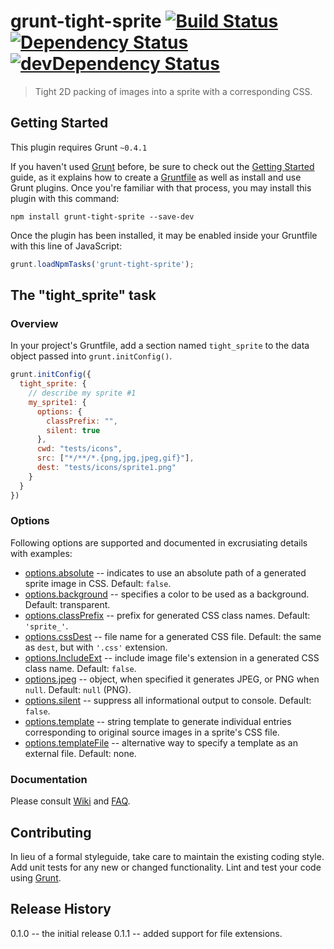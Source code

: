 # grunt-tight-sprite  [![Build Status](https://secure.travis-ci.org/uhop/grunt-tight-sprite.png?branch=master)](http://travis-ci.org/uhop/grunt-tight-sprite) [![Dependency Status](https://david-dm.org/uhop/grunt-tight-sprite.png)](https://david-dm.org/uhop/grunt-tight-sprite) [![devDependency Status](https://david-dm.org/uhop/grunt-tight-sprite/dev-status.png)](https://david-dm.org/uhop/grunt-tight-sprite#info=devDependencies)

> Tight 2D packing of images into a sprite with a corresponding CSS.

## Getting Started

This plugin requires Grunt `~0.4.1`

If you haven't used [Grunt](http://gruntjs.com/) before, be sure to check out the [Getting Started](http://gruntjs.com/getting-started) guide, as it explains how to create a [Gruntfile](http://gruntjs.com/sample-gruntfile) as well as install and use Grunt plugins. Once you're familiar with that process, you may install this plugin with this command:

```shell
npm install grunt-tight-sprite --save-dev
```

Once the plugin has been installed, it may be enabled inside your Gruntfile with this line of JavaScript:

```js
grunt.loadNpmTasks('grunt-tight-sprite');
```

## The "tight_sprite" task

### Overview

In your project's Gruntfile, add a section named `tight_sprite` to the data object passed into `grunt.initConfig()`.

```js
grunt.initConfig({
  tight_sprite: {
    // describe my sprite #1
    my_sprite1: {
      options: {
        classPrefix: "",
        silent: true
      },
      cwd: "tests/icons",
      src: ["*/**/*.{png,jpg,jpeg,gif}"],
      dest: "tests/icons/sprite1.png"
    }
  }
})
```

### Options

Following options are supported and documented in excrusiating details with examples:

- [options.absolute](https://github.com/uhop/grunt-tight-sprite/wiki/options.absolute) --
  indicates to use an absolute path of a generated sprite image in CSS. Default: `false`.
- [options.background](https://github.com/uhop/grunt-tight-sprite/wiki/options.background) --
  specifies a color to be used as a background. Default: transparent.
- [options.classPrefix](https://github.com/uhop/grunt-tight-sprite/wiki/options.classPrefix) --
  prefix for generated CSS class names. Default: `'sprite_'`.
- [options.cssDest](https://github.com/uhop/grunt-tight-sprite/wiki/options.cssDest) --
  file name for a generated CSS file. Default: the same as `dest`, but with `'.css'` extension.
- [options.IncludeExt](https://github.com/uhop/grunt-tight-sprite/wiki/options.includeExt) --
  include image file's extension in a generated CSS class name. Default: `false`.
- [options.jpeg](https://github.com/uhop/grunt-tight-sprite/wiki/options.jpeg) --
  object, when specified it generates JPEG, or PNG when `null`. Default: `null` (PNG).
- [options.silent](https://github.com/uhop/grunt-tight-sprite/wiki/options.silent) --
  suppress all informational output to console. Default: `false`.
- [options.template](https://github.com/uhop/grunt-tight-sprite/wiki/options.template) --
  string template to generate individual entries corresponding to original source images in a sprite's CSS file.
- [options.templateFile](https://github.com/uhop/grunt-tight-sprite/wiki/options.templateFile) --
  alternative way to specify a template as an external file. Default: none.

### Documentation

Please consult [Wiki](https://github.com/uhop/grunt-tight-sprite/wiki) and
[FAQ](https://github.com/uhop/grunt-tight-sprite/wiki/FAQ).

## Contributing
In lieu of a formal styleguide, take care to maintain the existing coding style. Add unit tests for any new or changed functionality. Lint and test your code using [Grunt](http://gruntjs.com/).

## Release History

0.1.0 -- the initial release
0.1.1 -- added support for file extensions.
